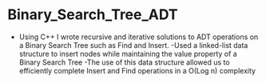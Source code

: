 # Binary_Search_Tree_ADT
- Using C++ I wrote  recursive and iterative solutions to ADT operations on a Binary Search Tree such as Find and Insert. -Used  a linked-list data structure to insert nodes while maintaining the value property of a Binary Search Tree -The use of this data structure allowed us to efficiently complete Insert and Find operations in a O(Log n) complexity
